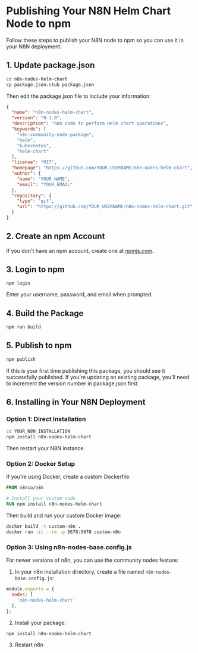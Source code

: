 # Publishing Your N8N Helm Chart Node to npm

Follow these steps to publish your N8N node to npm so you can use it in your N8N deployment:

## 1. Update package.json

```bash
cd n8n-nodes-helm-chart
cp package.json.stub package.json
```

Then edit the package.json file to include your information:

```json
{
  "name": "n8n-nodes-helm-chart",
  "version": "0.1.0",
  "description": "n8n node to perform Helm chart operations",
  "keywords": [
    "n8n-community-node-package",
    "helm",
    "kubernetes",
    "helm-chart"
  ],
  "license": "MIT",
  "homepage": "https://github.com/YOUR_USERNAME/n8n-nodes-helm-chart",
  "author": {
    "name": "YOUR NAME",
    "email": "YOUR_EMAIL"
  },
  "repository": {
    "type": "git",
    "url": "https://github.com/YOUR_USERNAME/n8n-nodes-helm-chart.git"
  }
}
```

## 2. Create an npm Account

If you don't have an npm account, create one at [npmjs.com](https://www.npmjs.com/signup).

## 3. Login to npm

```bash
npm login
```

Enter your username, password, and email when prompted.

## 4. Build the Package

```bash
npm run build
```

## 5. Publish to npm

```bash
npm publish
```

If this is your first time publishing this package, you should see it successfully published. If you're updating an existing package, you'll need to increment the version number in package.json first.

## 6. Installing in Your N8N Deployment

### Option 1: Direct Installation

```bash
cd YOUR_N8N_INSTALLATION
npm install n8n-nodes-helm-chart
```

Then restart your N8N instance.

### Option 2: Docker Setup

If you're using Docker, create a custom Dockerfile:

```dockerfile
FROM n8nio/n8n

# Install your custom node
RUN npm install n8n-nodes-helm-chart
```

Then build and run your custom Docker image:

```bash
docker build -t custom-n8n .
docker run -it --rm -p 5678:5678 custom-n8n
```

### Option 3: Using n8n-nodes-base.config.js

For newer versions of n8n, you can use the community nodes feature:

1. In your n8n installation directory, create a file named `n8n-nodes-base.config.js`:

```javascript
module.exports = {
  nodes: [
    'n8n-nodes-helm-chart'
  ],
};
```

2. Install your package:
```bash
npm install n8n-nodes-helm-chart
```

3. Restart n8n